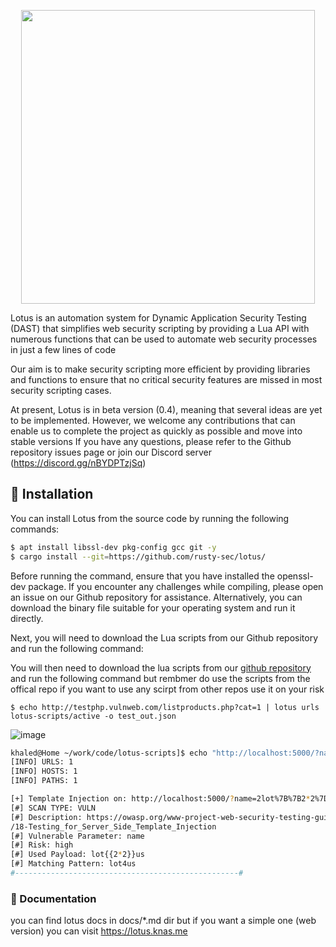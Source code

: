 <p align="center">
<img src="https://user-images.githubusercontent.com/45688522/222855427-5a328880-1ded-4adf-ac8e-35d0ba1c8cdd.png" width="470px" >
<!-- img src="https://user-images.githubusercontent.com/45688522/222831284-09899d3b-322b-4215-ba99-8294d4bf8a9b.png" width="170px" -->
</p>
Lotus is an automation system for Dynamic Application Security Testing (DAST) that simplifies web security scripting by providing a Lua API with numerous functions that can be used to automate web security processes in just a few lines of code


Our aim is to make security scripting more efficient by providing libraries and functions to ensure that no critical security features are missed in most security scripting cases.

At present, Lotus is in beta version (0.4), meaning that several ideas are yet to be implemented. However, 
we welcome any contributions that can enable us to complete the project as quickly as possible and move into stable versions
If you have any questions, please refer to the Github repository issues page or join our Discord server (https://discord.gg/nBYDPTzjSq)

## :rocket: Installation
You can install Lotus from the source code by running the following commands:
```bash
$ apt install libssl-dev pkg-config gcc git -y
$ cargo install --git=https://github.com/rusty-sec/lotus/
```
Before running the command, ensure that you have installed the openssl-dev package. If you encounter any challenges while compiling, please open an issue on our Github repository for assistance. Alternatively, you can download the binary file suitable for your operating system and run it directly.

Next, you will need to download the Lua scripts from our Github repository and run the following command:



You will then need to download the lua scripts from our [github repository](https://github.com/rusty-sec/lotus-scripts) and run the following command
but rembmer do use the scripts from the offical repo if you want to use any scirpt from other repos use it on your risk 

```
$ echo http://testphp.vulnweb.com/listproducts.php?cat=1 | lotus urls lotus-scripts/active -o test_out.json
```

![image](https://user-images.githubusercontent.com/45688522/202260525-46caeaeb-8687-4723-a406-aea30e0ea9c6.png)

```bash
khaled@Home ~/work/code/lotus-scripts]$ echo "http://localhost:5000/?name=2" | lotus urls ~/work/code/lotus-scripts/active/ -o out -v
[INFO] URLS: 1
[INFO] HOSTS: 1
[INFO] PATHS: 1

[+] Template Injection on: http://localhost:5000/?name=2lot%7B%7B2*2%7D%7Dus
[#] SCAN TYPE: VULN
[#] Description: https://owasp.org/www-project-web-security-testing-guide/v41/4-Web_Application_Security_Testing/07-Input_Validation_Testing
/18-Testing_for_Server_Side_Template_Injection
[#] Vulnerable Parameter: name
[#] Risk: high
[#] Used Payload: lot{{2*2}}us
[#] Matching Pattern: lot4us
#--------------------------------------------------#
```


### :book: Documentation
you can find lotus docs in docs/*.md dir but if you want a simple one (web version) you can visit https://lotus.knas.me
